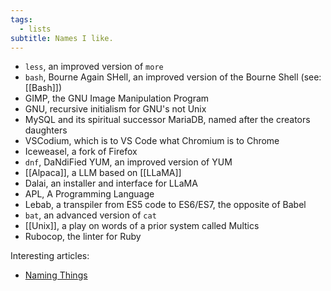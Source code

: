 ```yaml
---
tags:
  - lists
subtitle: Names I like.
---
```


- `less`, an improved version of `more`
- `bash`, Bourne Again SHell, an improved version of the Bourne Shell (see: [[Bash]])
- GIMP, the GNU Image Manipulation Program
- GNU, recursive initialism for GNU's not Unix
- MySQL and its spiritual successor MariaDB, named after the creators daughters
- VSCodium, which is to VS Code what Chromium is to Chrome
- Iceweasel, a fork of Firefox
- `dnf`, DaNdiFied YUM, an improved version of YUM
- [[Alpaca]], a LLM based on [[LLaMA]]
- Dalai, an installer and interface for LLaMA
- APL, A Programming Language
- Lebab, a transpiler from ES5 code to ES6/ES7, the opposite of Babel
- `bat`, an advanced version of `cat`
- [[Unix]], a play on words of a prior system called Multics
- Rubocop, the linter for Ruby

Interesting articles:

- [Naming Things](https://breckyunits.com/naming-things.html)